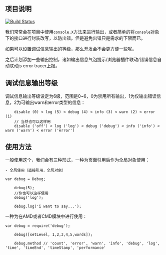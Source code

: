 ## 项目说明

[![Build Status](https://travis-ci.org/soulteary/debug.js.svg?branch=master)](https://travis-ci.org/soulteary/debug.js)

我们常常会在项目中使用```console.X```方法来进行输出，或者简单的将```console```对象下的接口进行封装改写，以防出错。但是避免出错只是需求的下限而已。

如果可以设置调试信息输出的等级，那么开发会不会更方便一些呢。

之后计划添加一些输出控制，诸如输出信息气泡提示/浏览器插件联动/错误信息自动联动js error tracer上报。

## 调试信息输出等级

调试信息输出等级设定为6级，范围是0~6，0为禁用所有输出，1为仅输出错误信息，2为可输出warn和error类型的信息：

```
    disable (0) < log (5) < debug (4) < info (3) < warn (2) < error (1)
    // 当然也可以这样用
    disable ('off') < log ('log') < debug ('debug') < info ('info') < warn ('warn') < error ('error')
```

## 使用方法

一般使用这个，我们会有三种形式，一种为页面引用后作为全局对象使用：

    - 全局使用（直接引用，全局对象）

```
var debug = Debug;

    debug(5);
    //你也可以这样使用
    debug('log');

    debug.log('i want to say...');
```


一种为在AMD或者CMD模块中进行使用：

```
var debug = require('debug');

    debug([setLevel, 1,2,3,4,5,words]);

    debug.method // 'count', 'error', 'warn', 'info', 'debug', 'log', 'time', 'timeEnd', 'timeStamp', 'performance'

```
